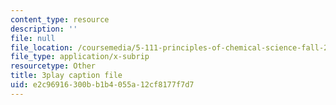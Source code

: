 ```yaml
---
content_type: resource
description: ''
file: null
file_location: /coursemedia/5-111-principles-of-chemical-science-fall-2008/e2c96916300bb1b4055a12cf8177f7d7_f7RRqxv2pzg.srt
file_type: application/x-subrip
resourcetype: Other
title: 3play caption file
uid: e2c96916-300b-b1b4-055a-12cf8177f7d7
---
```

